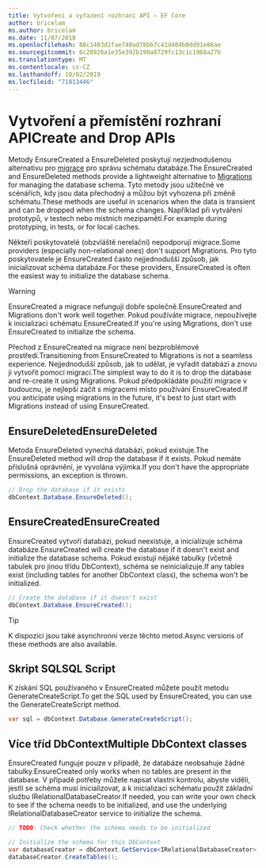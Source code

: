 ```yaml
---
title: Vytvoření a vyřazení rozhraní API – EF Core
author: bricelam
ms.author: bricelam
ms.date: 11/07/2018
ms.openlocfilehash: 88c1403d2fae740ad78bb7c41d404b0dd91e86ae
ms.sourcegitcommit: 6c28926a1e35e392b198a8729fc13c1c1968a27b
ms.translationtype: MT
ms.contentlocale: cs-CZ
ms.lasthandoff: 10/02/2019
ms.locfileid: "71813446"
---
```

# <a name="create-and-drop-apis"></a><span data-ttu-id="e25e9-102">Vytvoření a přemístění rozhraní API</span><span class="sxs-lookup"><span data-stu-id="e25e9-102">Create and Drop APIs</span></span>

<span data-ttu-id="e25e9-103">Metody EnsureCreated a EnsureDeleted poskytují nezjednodušenou alternativu pro [migrace](migrations/index.md) pro správu schématu databáze.</span><span class="sxs-lookup"><span data-stu-id="e25e9-103">The EnsureCreated and EnsureDeleted methods provide a lightweight alternative to [Migrations](migrations/index.md) for managing the database schema.</span></span> <span data-ttu-id="e25e9-104">Tyto metody jsou užitečné ve scénářích, kdy jsou data přechodný a můžou být vyhozena při změně schématu.</span><span class="sxs-lookup"><span data-stu-id="e25e9-104">These methods are useful in scenarios when the data is transient and can be dropped when the schema changes.</span></span> <span data-ttu-id="e25e9-105">Například při vytváření prototypů, v testech nebo místních mezipamětí.</span><span class="sxs-lookup"><span data-stu-id="e25e9-105">For example during prototyping, in tests, or for local caches.</span></span>

<span data-ttu-id="e25e9-106">Někteří poskytovatelé (obzvláště nerelační) nepodporují migrace.</span><span class="sxs-lookup"><span data-stu-id="e25e9-106">Some providers (especially non-relational ones) don't support Migrations.</span></span> <span data-ttu-id="e25e9-107">Pro tyto poskytovatele je EnsureCreated často nejjednodušší způsob, jak inicializovat schéma databáze.</span><span class="sxs-lookup"><span data-stu-id="e25e9-107">For these providers, EnsureCreated is often the easiest way to initialize the database schema.</span></span>

> [!WARNING]
> <span data-ttu-id="e25e9-108">EnsureCreated a migrace nefungují dobře společně.</span><span class="sxs-lookup"><span data-stu-id="e25e9-108">EnsureCreated and Migrations don't work well together.</span></span> <span data-ttu-id="e25e9-109">Pokud používáte migrace, nepoužívejte k inicializaci schématu EnsureCreated.</span><span class="sxs-lookup"><span data-stu-id="e25e9-109">If you're using Migrations, don't use EnsureCreated to initialize the schema.</span></span>

<span data-ttu-id="e25e9-110">Přechod z EnsureCreated na migrace není bezproblémové prostředí.</span><span class="sxs-lookup"><span data-stu-id="e25e9-110">Transitioning from EnsureCreated to Migrations is not a seamless experience.</span></span> <span data-ttu-id="e25e9-111">Nejjednodušší způsob, jak to udělat, je vyřadit databázi a znovu ji vytvořit pomocí migrací.</span><span class="sxs-lookup"><span data-stu-id="e25e9-111">The simplest way to do it is to drop the database and re-create it using Migrations.</span></span> <span data-ttu-id="e25e9-112">Pokud předpokládáte použití migrace v budoucnu, je nejlepší začít s migracemi místo používání EnsureCreated.</span><span class="sxs-lookup"><span data-stu-id="e25e9-112">If you anticipate using migrations in the future, it's best to just start with Migrations instead of using EnsureCreated.</span></span>

## <a name="ensuredeleted"></a><span data-ttu-id="e25e9-113">EnsureDeleted</span><span class="sxs-lookup"><span data-stu-id="e25e9-113">EnsureDeleted</span></span>

<span data-ttu-id="e25e9-114">Metoda EnsureDeleted vynechá databázi, pokud existuje.</span><span class="sxs-lookup"><span data-stu-id="e25e9-114">The EnsureDeleted method will drop the database if it exists.</span></span> <span data-ttu-id="e25e9-115">Pokud nemáte příslušná oprávnění, je vyvolána výjimka.</span><span class="sxs-lookup"><span data-stu-id="e25e9-115">If you don't have the appropriate permissions, an exception is thrown.</span></span>

``` csharp
// Drop the database if it exists
dbContext.Database.EnsureDeleted();
```

## <a name="ensurecreated"></a><span data-ttu-id="e25e9-116">EnsureCreated</span><span class="sxs-lookup"><span data-stu-id="e25e9-116">EnsureCreated</span></span>

<span data-ttu-id="e25e9-117">EnsureCreated vytvoří databázi, pokud neexistuje, a inicializuje schéma databáze.</span><span class="sxs-lookup"><span data-stu-id="e25e9-117">EnsureCreated will create the database if it doesn't exist and initialize the database schema.</span></span> <span data-ttu-id="e25e9-118">Pokud existují nějaké tabulky (včetně tabulek pro jinou třídu DbContext), schéma se neinicializuje.</span><span class="sxs-lookup"><span data-stu-id="e25e9-118">If any tables exist (including tables for another DbContext class), the schema won't be initialized.</span></span>

``` csharp
// Create the database if it doesn't exist
dbContext.Database.EnsureCreated();
```

> [!TIP]
> <span data-ttu-id="e25e9-119">K dispozici jsou také asynchronní verze těchto metod.</span><span class="sxs-lookup"><span data-stu-id="e25e9-119">Async versions of these methods are also available.</span></span>

## <a name="sql-script"></a><span data-ttu-id="e25e9-120">Skript SQL</span><span class="sxs-lookup"><span data-stu-id="e25e9-120">SQL Script</span></span>

<span data-ttu-id="e25e9-121">K získání SQL používaného v EnsureCreated můžete použít metodu GenerateCreateScript.</span><span class="sxs-lookup"><span data-stu-id="e25e9-121">To get the SQL used by EnsureCreated, you can use the GenerateCreateScript method.</span></span>

``` csharp
var sql = dbContext.Database.GenerateCreateScript();
```

## <a name="multiple-dbcontext-classes"></a><span data-ttu-id="e25e9-122">Více tříd DbContext</span><span class="sxs-lookup"><span data-stu-id="e25e9-122">Multiple DbContext classes</span></span>

<span data-ttu-id="e25e9-123">EnsureCreated funguje pouze v případě, že databáze neobsahuje žádné tabulky.</span><span class="sxs-lookup"><span data-stu-id="e25e9-123">EnsureCreated only works when no tables are present in the database.</span></span> <span data-ttu-id="e25e9-124">V případě potřeby můžete napsat vlastní kontrolu, abyste viděli, jestli se schéma musí inicializovat, a k inicializaci schématu použít základní službu IRelationalDatabaseCreator.</span><span class="sxs-lookup"><span data-stu-id="e25e9-124">If needed, you can write your own check to see if the schema needs to be initialized, and use the underlying IRelationalDatabaseCreator service to initialize the schema.</span></span>

``` csharp
// TODO: Check whether the schema needs to be initialized

// Initialize the schema for this DbContext
var databaseCreator = dbContext.GetService<IRelationalDatabaseCreator>();
databaseCreator.CreateTables();
```
